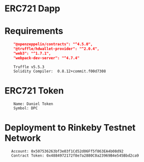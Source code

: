 # ERC721 Dapp

# Requirements

```json
    "@openzeppelin/contracts": "^4.5.0",
    "@truffle/hdwallet-provider": "^2.0.4",
    "web3": "^1.7.1",
    "webpack-dev-server": "^4.7.4"
```

```
    Truffle v5.5.3
    Solidity Compiler:  0.8.12+commit.f00d7308
```

# ERC721 Token
```
    Name: Daniel Token
    Symbol: DPC
```

# Deployment to Rinkeby Testnet Network

```
   Account: 0x507536263bf3e03f1Cd52d06Ff5f863EA4b08d92
   Contract Token: 0x4884972172f8e7a2880C0a23969B4e545Bbd2ca9
```